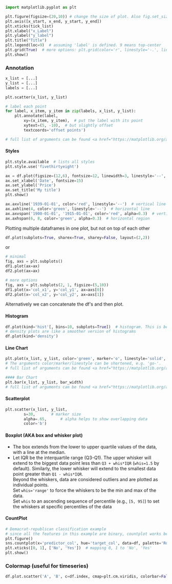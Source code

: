 
```python
import matplotlib.pyplot as plt

plt.figure(figsize=(20,10))	# change the size of plot. Also fig.set_size_inches(10,5)
plt.axis([x_start, x_end, y_start, y_end])
plt.xticks(tick_list)
plt.xlabel("x_Label")
plt.ylabel("y_label")
plt.title("Title")
plt.legend(loc=9)  # assuming 'label' is defined. 9 means top-center
plt.grid(True)  # more options: plt.grid(color='r', linestyle='-.', linewidth=2)
plt.show()
```

### Annotation
```python
x_list = [...]
y_list = [...]
labels = [...]

plt.scatter(x_list, y_list)

# label each point
for label, x_item, y_item in zip(labels, x_list, y_list):
    plt.annotate(label,
        xy=(x_item, y_item),  # put the label with its point
        xytext=(5, -10),  # but slightly offset
        textcoords='offset points')

# full list of arguments can be found <a href="https://matplotlib.org/api/_as_gen/matplotlib.pyplot.annotate.html">here</a>.
```

#### Styles
```python
plt.style.available  # lists all styles
plt.style.use('fivethirtyeight')
```

```python
ax = df.plot(figsize=(12,6), fontsize=12, linewidth=3, linestyle='--', color='blue')
ax.set_xlabel('Date', fontsize=15)
ax.set_ylabel('Price')
ax.set_title('My title')
plt.show()

ax.axvline('1939-01-01', color='red', linestyle='--')  # vertical line
ax.axhline(4, color='green', linestyle='--')  # horizontal line
ax.axvspan('1900-01-01', '1915-01-01', color='red', alpha=0.3)  # vertical region
ax.axhspan(6, 8, color='green', alpha=0.3)  # horizontal region
```
Plotting multiple dataframes in one plot, but not on top of each other
```python
df.plot(subplots=True, sharex=True, sharey=False, layout=(2,2))
```
or
```python
# minimal
fig, axs = plt.subplots()
df1.plot(ax=ax)
df2.plot(ax=ax)

# more options
fig, axs = plt.subplots(2, 1, figsize=(5,10))
df1.plot(x='col_x1', y='col_y1', ax=axs[0])
df2.plot(x='col_x2', y='col_y2', ax=axs[1])
```
Alternatively we can concatenate the df's and then plot.

#### Histogram
```python
df.plot(kind='hist'[, bins=10, subplots=True])  # histogram. This is better than df.hist()
# density plots are like a smoother version of histograms
df.plot(kind='density')
```

#### Line Chart
```python
plt.plot(x_list, y_list, color='green', marker='o', linestyle='solid', label='my_label', linewidth=2)  
# The arguments color/marker/linestyle can be shortened, e.g. 'go-'. 
# full list of arguments can be found <a href="https://matplotlib.org/api/_as_gen/matplotlib.pyplot.plot.html">here</a>.
```
```python
#### Bar Chart
plt.bar(x_list, y_list, bar_width)
# full list of arguments can be found <a href="https://matplotlib.org/api/_as_gen/matplotlib.pyplot.bar.html">here</a>.
```
#### Scatterplot
```python
plt.scatter(x_list, y_list,
		s=30, 		# marker size 
		alpha=.65,  	# alpha helps to show overlapping data
		color='b')
```

#### Boxplot (AKA box and whisker plot)  
- The box extends from the lower to upper quartile values of the data, with a line at the median. 
- Let IQR be the interquartile range (Q3-Q1). The upper whisker will extend to the biggest data point less than `Q3 + whis*IQR` (`whis=1.5` by default). Similarly, the lower whisker will extend to the smallest data point greater than `Q1 - whis*IQR`.  
Beyond the whiskers, data are considered outliers and are plotted as individual points.  
Set `whis='range'` to force the whiskers to be the min and max of the data.  
Set `whis` to an ascending sequence of percentile (e.g., `[5, 95]`) to set the whiskers at specific percentiles of the data

#### CountPlot
```python
# Demacrat-republican classification example
# since all the features in this example are binary, countplot works better
plt.figure()
sns.countplot(x='predictor_col', hue='target_col', data=df, palette='RdBu') # RdBU means: red blue
plt.xticks([0, 1], ['No', 'Yes'])  # mapping 0, 1 to 'No', 'Yes'
plt.show()
```
### Colormap (useful for timeseries)
```python
df.plot.scatter('A', 'B', c=df.index, cmap=plt.cm.viridis, colorbar=False)  # it doesn't have to be scatterplot
```

